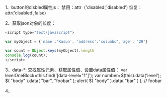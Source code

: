 1、button的disbled属性js：
      禁用：attr（'disabled','disabled')
      恢复：attr('disabled',false)
      
2、获取json对象的长度：
```js
<script type="text/javascript">

var myObject = {'name':'Kasun', 'address':'columbo','age': '29'}

var count = Object.keys(myObject).length
console.log(count);
</script>
```
3、data-*:
查找属性元素、获取属性值、设置data属性值：
var levelOneBlock=this.find('[data-level="1"]');
var number=$(this).data('level');
$( "body" ).data( "bar", "foobar" );
alert( $( "body" ).data( "bar" ) ); // foobar

4、
